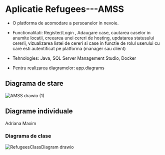 #  Aplicatie Refugees---AMSS

+ O platforma de acomodare a persoanelor in nevoie. 
+ Functionalitati: Register/Login , Adaugare case, cautarea caselor in anumite locatii, creearea unei cereri de hosting, updatarea statusului cererii, vizualizarea listei de cereri si case in functie de rolul userului cu care esti autentificat pe platforma (manager sau client)

+ Tehnologies: Java, SQL Server Management Studio, Docker
+ Pentru realizarea diagramelor: app.diagrams


## Diagrama de stare
![AMSS drawio (1)](https://github.com/adrianastefania11/Refugees---AMSS/assets/79542005/0a8fe459-4256-4742-83e0-d975ca1ad659)

## Diagrame individuale
Adriana Maxim

### Diagrama de clase
![RefugeesClassDiagram drawio](https://github.com/adrianastefania11/Refugees---AMSS/assets/79542005/eba07fc2-dbec-4358-85a8-d19c29d1d805)

